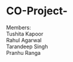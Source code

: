 # CO-Project-

Members:<br />
Tushita Kapoor <br />
Rahul Agarwal <br />
Tarandeep Singh <br />
Pranhu Ranga <br />
